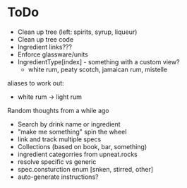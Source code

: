 ToDo
====

* Clean up tree (left: spirits, syrup, liqueur)
* Clean up tree code
* Ingredient links???
* Enforce glassware/units
* IngredientType[index] - something with a custom view?
  * white rum, peaty scotch, jamaican rum, mistelle

aliases to work out:
* white rum -> light rum

Random thoughts from a while ago
* Search by drink name or ingredient
* "make me something" spin the wheel
* link and track multiple specs
* Collections (based on book, bar, something)
* ingredient categorries from upneat.rocks
* resolve specific vs generic
* spec.consturction enum [snken, stirred, other]
* auto-generate instructions?
